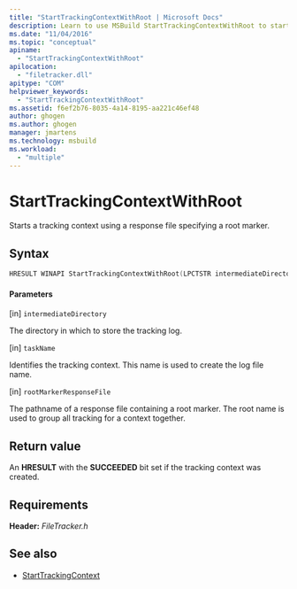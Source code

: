```yaml
---
title: "StartTrackingContextWithRoot | Microsoft Docs"
description: Learn to use MSBuild StartTrackingContextWithRoot to start a tracking context using a response file specifying a root marker.
ms.date: "11/04/2016"
ms.topic: "conceptual"
apiname:
  - "StartTrackingContextWithRoot"
apilocation:
  - "filetracker.dll"
apitype: "COM"
helpviewer_keywords:
  - "StartTrackingContextWithRoot"
ms.assetid: f6ef2b76-8035-4a14-8195-aa221c46ef48
author: ghogen
ms.author: ghogen
manager: jmartens
ms.technology: msbuild
ms.workload:
  - "multiple"
---
```

# StartTrackingContextWithRoot

Starts a tracking context using a response file specifying a root marker.

## Syntax

```cpp
HRESULT WINAPI StartTrackingContextWithRoot(LPCTSTR intermediateDirectory, LPCTSTR taskName, LPCTSTR rootMarkerResponseFile);
```

#### Parameters

[in] `intermediateDirectory`

 The directory in which to store the tracking log.

[in] `taskName`

 Identifies the tracking context. This name is used to create the log file name.

[in] `rootMarkerResponseFile`

 The pathname of a response file containing a root marker. The root name is used to group all tracking for a context together.

## Return value

 An **HRESULT** with the **SUCCEEDED** bit set if the tracking context was created.

## Requirements

 **Header:** *FileTracker.h*

## See also

- [StartTrackingContext](../msbuild/starttrackingcontext.md)